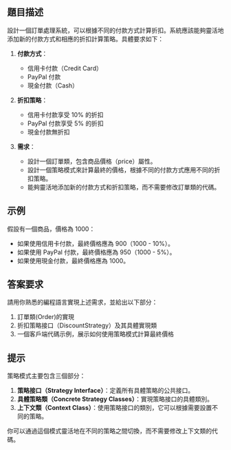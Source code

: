 ## 題目描述



設計一個訂單處理系統，可以根據不同的付款方式計算折扣。系統應該能夠靈活地添加新的付款方式和相應的折扣計算策略。具體要求如下：

1. **付款方式**：
    - 信用卡付款（Credit Card）
    - PayPal 付款
    - 現金付款（Cash）
    
2. **折扣策略**：
    - 信用卡付款享受 10% 的折扣
    - PayPal 付款享受 5% 的折扣
    - 現金付款無折扣

3. **需求**：
    - 設計一個訂單類，包含商品價格（price）屬性。
    - 設計一個策略模式來計算最終的價格，根據不同的付款方式應用不同的折扣策略。
    - 能夠靈活地添加新的付款方式和折扣策略，而不需要修改訂單類的代碼。

## 示例

假設有一個商品，價格為 1000：

- 如果使用信用卡付款，最終價格應為 900（1000 - 10%）。
- 如果使用 PayPal 付款，最終價格應為 950（1000 - 5%）。
- 如果使用現金付款，最終價格應為 1000。

## 答案要求

請用你熟悉的編程語言實現上述需求，並給出以下部分：

1. 訂單類(Order)的實現
2. 折扣策略接口（DiscountStrategy）及其具體實現類
3. 一個客戶端代碼示例，展示如何使用策略模式計算最終價格

## 提示

策略模式主要包含三個部分：

1. **策略接口（Strategy Interface）**：定義所有具體策略的公共接口。
2. **具體策略類（Concrete Strategy Classes）**：實現策略接口的具體類別。
3. **上下文類（Context Class）**：使用策略接口的類別，它可以根據需要設置不同的策略。

你可以通過這個模式靈活地在不同的策略之間切換，而不需要修改上下文類的代碼。